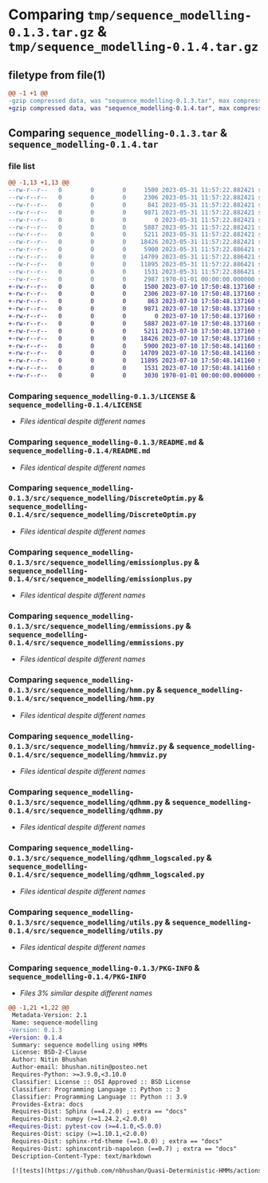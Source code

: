 # Comparing `tmp/sequence_modelling-0.1.3.tar.gz` & `tmp/sequence_modelling-0.1.4.tar.gz`

## filetype from file(1)

```diff
@@ -1 +1 @@
-gzip compressed data, was "sequence_modelling-0.1.3.tar", max compression
+gzip compressed data, was "sequence_modelling-0.1.4.tar", max compression
```

## Comparing `sequence_modelling-0.1.3.tar` & `sequence_modelling-0.1.4.tar`

### file list

```diff
@@ -1,13 +1,13 @@
--rw-r--r--   0        0        0     1500 2023-05-31 11:57:22.882421 sequence_modelling-0.1.3/LICENSE
--rw-r--r--   0        0        0     2306 2023-05-31 11:57:22.882421 sequence_modelling-0.1.3/README.md
--rw-r--r--   0        0        0      841 2023-05-31 11:57:22.882421 sequence_modelling-0.1.3/pyproject.toml
--rw-r--r--   0        0        0     9871 2023-05-31 11:57:22.882421 sequence_modelling-0.1.3/src/sequence_modelling/DiscreteOptim.py
--rw-r--r--   0        0        0        0 2023-05-31 11:57:22.882421 sequence_modelling-0.1.3/src/sequence_modelling/__init__.py
--rw-r--r--   0        0        0     5887 2023-05-31 11:57:22.882421 sequence_modelling-0.1.3/src/sequence_modelling/emissionplus.py
--rw-r--r--   0        0        0     5211 2023-05-31 11:57:22.882421 sequence_modelling-0.1.3/src/sequence_modelling/emmissions.py
--rw-r--r--   0        0        0    18426 2023-05-31 11:57:22.882421 sequence_modelling-0.1.3/src/sequence_modelling/hmm.py
--rw-r--r--   0        0        0     5900 2023-05-31 11:57:22.886421 sequence_modelling-0.1.3/src/sequence_modelling/hmmviz.py
--rw-r--r--   0        0        0    14709 2023-05-31 11:57:22.886421 sequence_modelling-0.1.3/src/sequence_modelling/qdhmm.py
--rw-r--r--   0        0        0    11895 2023-05-31 11:57:22.886421 sequence_modelling-0.1.3/src/sequence_modelling/qdhmm_logscaled.py
--rw-r--r--   0        0        0     1531 2023-05-31 11:57:22.886421 sequence_modelling-0.1.3/src/sequence_modelling/utils.py
--rw-r--r--   0        0        0     2987 1970-01-01 00:00:00.000000 sequence_modelling-0.1.3/PKG-INFO
+-rw-r--r--   0        0        0     1500 2023-07-10 17:50:48.137160 sequence_modelling-0.1.4/LICENSE
+-rw-r--r--   0        0        0     2306 2023-07-10 17:50:48.137160 sequence_modelling-0.1.4/README.md
+-rw-r--r--   0        0        0      863 2023-07-10 17:50:48.137160 sequence_modelling-0.1.4/pyproject.toml
+-rw-r--r--   0        0        0     9871 2023-07-10 17:50:48.137160 sequence_modelling-0.1.4/src/sequence_modelling/DiscreteOptim.py
+-rw-r--r--   0        0        0        0 2023-07-10 17:50:48.137160 sequence_modelling-0.1.4/src/sequence_modelling/__init__.py
+-rw-r--r--   0        0        0     5887 2023-07-10 17:50:48.137160 sequence_modelling-0.1.4/src/sequence_modelling/emissionplus.py
+-rw-r--r--   0        0        0     5211 2023-07-10 17:50:48.137160 sequence_modelling-0.1.4/src/sequence_modelling/emmissions.py
+-rw-r--r--   0        0        0    18426 2023-07-10 17:50:48.137160 sequence_modelling-0.1.4/src/sequence_modelling/hmm.py
+-rw-r--r--   0        0        0     5900 2023-07-10 17:50:48.141160 sequence_modelling-0.1.4/src/sequence_modelling/hmmviz.py
+-rw-r--r--   0        0        0    14709 2023-07-10 17:50:48.141160 sequence_modelling-0.1.4/src/sequence_modelling/qdhmm.py
+-rw-r--r--   0        0        0    11895 2023-07-10 17:50:48.141160 sequence_modelling-0.1.4/src/sequence_modelling/qdhmm_logscaled.py
+-rw-r--r--   0        0        0     1531 2023-07-10 17:50:48.141160 sequence_modelling-0.1.4/src/sequence_modelling/utils.py
+-rw-r--r--   0        0        0     3030 1970-01-01 00:00:00.000000 sequence_modelling-0.1.4/PKG-INFO
```

### Comparing `sequence_modelling-0.1.3/LICENSE` & `sequence_modelling-0.1.4/LICENSE`

 * *Files identical despite different names*

### Comparing `sequence_modelling-0.1.3/README.md` & `sequence_modelling-0.1.4/README.md`

 * *Files identical despite different names*

### Comparing `sequence_modelling-0.1.3/src/sequence_modelling/DiscreteOptim.py` & `sequence_modelling-0.1.4/src/sequence_modelling/DiscreteOptim.py`

 * *Files identical despite different names*

### Comparing `sequence_modelling-0.1.3/src/sequence_modelling/emissionplus.py` & `sequence_modelling-0.1.4/src/sequence_modelling/emissionplus.py`

 * *Files identical despite different names*

### Comparing `sequence_modelling-0.1.3/src/sequence_modelling/emmissions.py` & `sequence_modelling-0.1.4/src/sequence_modelling/emmissions.py`

 * *Files identical despite different names*

### Comparing `sequence_modelling-0.1.3/src/sequence_modelling/hmm.py` & `sequence_modelling-0.1.4/src/sequence_modelling/hmm.py`

 * *Files identical despite different names*

### Comparing `sequence_modelling-0.1.3/src/sequence_modelling/hmmviz.py` & `sequence_modelling-0.1.4/src/sequence_modelling/hmmviz.py`

 * *Files identical despite different names*

### Comparing `sequence_modelling-0.1.3/src/sequence_modelling/qdhmm.py` & `sequence_modelling-0.1.4/src/sequence_modelling/qdhmm.py`

 * *Files identical despite different names*

### Comparing `sequence_modelling-0.1.3/src/sequence_modelling/qdhmm_logscaled.py` & `sequence_modelling-0.1.4/src/sequence_modelling/qdhmm_logscaled.py`

 * *Files identical despite different names*

### Comparing `sequence_modelling-0.1.3/src/sequence_modelling/utils.py` & `sequence_modelling-0.1.4/src/sequence_modelling/utils.py`

 * *Files identical despite different names*

### Comparing `sequence_modelling-0.1.3/PKG-INFO` & `sequence_modelling-0.1.4/PKG-INFO`

 * *Files 3% similar despite different names*

```diff
@@ -1,21 +1,22 @@
 Metadata-Version: 2.1
 Name: sequence-modelling
-Version: 0.1.3
+Version: 0.1.4
 Summary: sequence modelling using HMMs
 License: BSD-2-Clause
 Author: Nitin Bhushan
 Author-email: bhushan.nitin@posteo.net
 Requires-Python: >=3.9.0,<3.10.0
 Classifier: License :: OSI Approved :: BSD License
 Classifier: Programming Language :: Python :: 3
 Classifier: Programming Language :: Python :: 3.9
 Provides-Extra: docs
 Requires-Dist: Sphinx (==4.2.0) ; extra == "docs"
 Requires-Dist: numpy (>=1.24.2,<2.0.0)
+Requires-Dist: pytest-cov (>=4.1.0,<5.0.0)
 Requires-Dist: scipy (>=1.10.1,<2.0.0)
 Requires-Dist: sphinx-rtd-theme (==1.0.0) ; extra == "docs"
 Requires-Dist: sphinxcontrib-napoleon (==0.7) ; extra == "docs"
 Description-Content-Type: text/markdown
 
 [![tests](https://github.com/nbhushan/Quasi-Deterministic-HMMs/actions/workflows/app-test.yml/badge.svg?branch=master)](https://github.com/nbhushan/Quasi-Deterministic-HMMs/actions/workflows/app-test.yml) [![docs](https://github.com/nbhushan/Quasi-Deterministic-HMMs/actions/workflows/docs-pages.yaml/badge.svg?branch=master)](https://github.com/nbhushan/Quasi-Deterministic-HMMs/actions/workflows/docs-pages.yaml) [![build](https://github.com/nbhushan/sequence-modelling/actions/workflows/build-publish.yml/badge.svg?branch=master)](https://github.com/nbhushan/sequence-modelling/actions/workflows/build-publish.yml)
```

